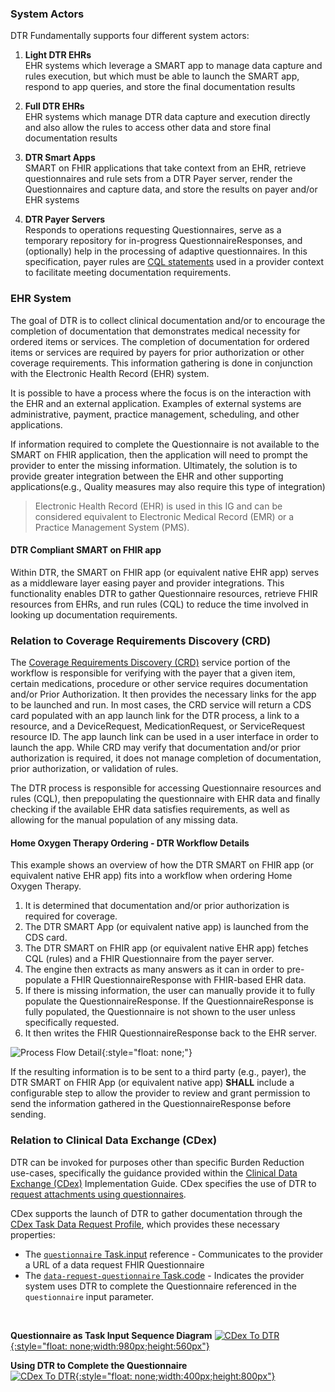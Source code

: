 ### System Actors
DTR Fundamentally supports four different system actors:

1. **Light DTR EHRs**  
EHR systems which leverage a SMART app to manage data capture and rules execution, but which must be able to launch the SMART app, respond to app queries, and store the final documentation results  

2. **Full DTR EHRs**  
EHR systems which manage DTR data capture and execution directly and also allow the rules to access other data and store final documentation results  

3. **DTR Smart Apps**  
SMART on FHIR applications that take context from an EHR, retrieve questionnaires and rule sets from a DTR Payer server, render the Questionnaires and capture data, and store the results on payer and/or EHR systems  

4. **DTR Payer Servers**  
Responds to operations requesting Questionnaires, serve as a temporary repository for in-progress QuestionnaireResponses, and (optionally) help in the processing of adaptive questionnaires.  In this specification, payer rules are [CQL statements](https://cql.hl7.org//) used in a provider context to facilitate meeting documentation requirements.   

### EHR System
The goal of DTR is to collect clinical documentation and/or to encourage the completion of documentation that demonstrates medical necessity for ordered items or services. The completion of documentation for ordered items or services are required by payers for prior authorization or other coverage requirements.  This information gathering is done in conjunction with the Electronic Health Record (EHR) system.

It is possible to have a process where the focus is on the interaction with the EHR and an external application. Examples of external systems are administrative, payment, practice management, scheduling, and other applications.

If information required to complete the Questionnaire is not available to the SMART on FHIR application, then the application will need to prompt the provider to enter the missing information. Ultimately, the solution is to provide greater integration between the EHR and other supporting applications(e.g., Quality measures may also require this type of integration)

> Electronic Health Record (EHR) is used in this IG and can be considered equivalent to Electronic Medical Record (EMR) or a Practice Management System (PMS).

#### DTR Compliant SMART on FHIR app
Within DTR, the SMART on FHIR app (or equivalent native EHR app) serves as a middleware layer easing payer and provider integrations. This functionality enables DTR to gather Questionnaire resources, retrieve FHIR resources from EHRs, and run rules (CQL) to reduce the time involved in looking up documentation requirements.

### Relation to Coverage Requirements Discovery (CRD)
The [Coverage Requirements Discovery (CRD)](http://hl7.org/fhir/us/davinci-crd/) service portion of the workflow is responsible for verifying with the payer that a given item, certain medications, procedure or other service requires documentation and/or Prior Authorization. It then provides the necessary links for the app to be launched and run. In most cases, the CRD service will return a CDS card populated with an app launch link for the DTR process, a link to a resource, and a DeviceRequest, MedicationRequest, or ServiceRequest resource ID. The app launch link can be used in a user interface in order to launch the app. While CRD may verify that documentation and/or prior authorization is required, it does not manage completion of documentation, prior authorization, or validation of rules.

The DTR process is responsible for accessing Questionnaire resources and rules (CQL), then prepopulating the questionnaire with EHR data and finally checking if the available EHR data satisfies requirements, as well as allowing for the manual population of any missing data.

#### Home Oxygen Therapy Ordering - DTR Workflow Details
This example shows an overview of how the DTR SMART on FHIR app (or equivalent native EHR app) fits into a workflow when ordering Home Oxygen Therapy. 
   
1. It is determined that documentation and/or prior authorization is required for coverage.
2. The DTR SMART App (or equivalent native app) is launched from the CDS card. 
3. The DTR SMART on FHIR app (or equivalent native EHR app) fetches CQL (rules) and a FHIR Questionnaire from the payer server.
4. The engine then extracts as many answers as it can in order to pre-populate a FHIR QuestionnaireResponse with FHIR-based EHR data.
5. If there is missing information, the user can manually provide it to fully populate the QuestionnaireResponse. If the QuestionnaireResponse is fully populated, the Questionnaire is not shown to the user unless specifically requested.
6. It then writes the FHIR QuestionnaireResponse back to the EHR server.

![Process Flow Detail](DTR_Example_Workflow.png){:style="float: none;"}

If the resulting information is to be sent to a third party (e.g., payer), the DTR SMART on FHIR App (or equivalent native app) **SHALL** include a configurable step to allow the provider to review and grant permission to send the information gathered in the QuestionnaireResponse before sending.


### Relation to Clinical Data Exchange (CDex)  

DTR can be invoked for purposes other than specific Burden Reduction use-cases, specifically the guidance provided within the [Clinical Data Exchange (CDex)](https://hl7.org/fhir/us/davinci-cdex/index.html) Implementation Guide.  CDex specifies the use of DTR to [request attachments using questionnaires](https://hl7.org/fhir/us/davinci-cdex/requesting-attachments-questionnaire.html).  

CDex supports the launch of DTR to gather documentation through the [CDex Task Data Request Profile](http://build.fhir.org/ig/HL7/davinci-ecdx/StructureDefinition-cdex-task-data-request.html), which provides these necessary properties:
- The [`questionnaire` Task.input](http://build.fhir.org/ig/HL7/davinci-ecdx/StructureDefinition-cdex-task-data-request-definitions.html#diff_Task.input:questionnaire) reference - Communicates to the provider a URL of a data request FHIR Questionnaire  
- The [`data-request-questionnaire` Task.code](http://build.fhir.org/ig/HL7/davinci-ecdx/ValueSet-cdex-data-request-task-code.html) - Indicates the provider system uses DTR to complete the Questionnaire referenced in the `questionnaire` input parameter.  
<br>

**Questionnaire as Task Input Sequence Diagram**
[![CDex To DTR](http://build.fhir.org/ig/HL7/davinci-ecdx/taskbased-task-Q-summary.svg){:style="float: none;width:980px;height:560px"}](http://build.fhir.org/ig/HL7/davinci-ecdx/task-based-approach.html#using-questionnaire-as-task-input "Opens CDex Implementation Guide")


**Using DTR to Complete the Questionnaire**  
[![CDex To DTR](http://build.fhir.org/ig/HL7/davinci-ecdx/taskbased-task-Q-sequencediagram.svg){:style="float: none;width:400px;height:800px"}](http://build.fhir.org/ig/HL7/davinci-ecdx/taskbased-task-Q-sequencediagram.svg "View Image Larger")
